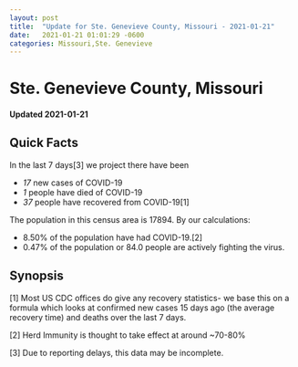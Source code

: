 ```yaml
---
layout: post
title:  "Update for Ste. Genevieve County, Missouri - 2021-01-21"
date:   2021-01-21 01:01:29 -0600
categories: Missouri,Ste. Genevieve
---
```


# Ste. Genevieve County, Missouri
#### Updated 2021-01-21

## Quick Facts

In the last 7 days[3] we project there have been
- *17* new cases of COVID-19
- *1* people have died of COVID-19
- *37* people have recovered from COVID-19[1]

The population in this census area is 17894. By our calculations:
- 8.50% of the population have had COVID-19.[2]
- 0.47% of the population or 84.0 people are actively fighting the virus.

## Synopsis




[1] Most US CDC offices do give any recovery statistics- we base this on a formula which looks at confirmed new cases
15 days ago (the average recovery time) and deaths over the last 7 days.

[2] Herd Immunity is thought to take effect at around ~70-80%

[3] Due to reporting delays, this data may be incomplete.
 
    